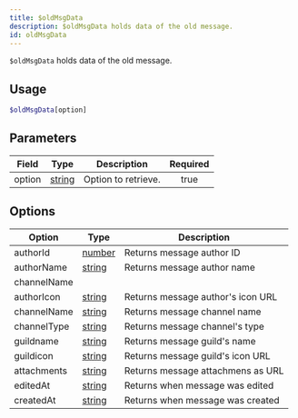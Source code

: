 ```yaml
---
title: $oldMsgData
description: $oldMsgData holds data of the old message.
id: oldMsgData
---
```


`$oldMsgData` holds data of the old message.

## Usage

```php
$oldMsgData[option]
```

## Parameters

| Field  | Type                                                                                              | Description         | Required |
| ------ | ------------------------------------------------------------------------------------------------- | ------------------- | :------: |
| option | [string](https://developer.mozilla.org/en-US/docs/Web/JavaScript/Reference/Global_Objects/String) | Option to retrieve. |   true   |

## Options

| Option | Type | Description |
| ---- | ---- | ----- | 
| authorId | [number](https://developer.mozilla.org/en-US/docs/Web/JavaScript/Reference/Global_Objects/Number) | Returns message author ID |
| authorName | [string](https://developer.mozilla.org/en-US/docs/Web/JavaScript/Reference/Global_Objects/String) | Returns message author name |
| channelName |
| authorIcon | [string](https://developer.mozilla.org/en-US/docs/Web/JavaScript/Reference/Global_Objects/String) | Returns message author's icon URL |
| channelName | [string](https://developer.mozilla.org/en-US/docs/Web/JavaScript/Reference/Global_Objects/String) | Returns message channel name |
| channelType | [string](https://developer.mozilla.org/en-US/docs/Web/JavaScript/Reference/Global_Objects/String) | Returns message channel's type |
| guildname | [string](https://developer.mozilla.org/en-US/docs/Web/JavaScript/Reference/Global_Objects/String) | Returns message guild's name |
| guildicon | [string](https://developer.mozilla.org/en-US/docs/Web/JavaScript/Reference/Global_Objects/String) | Returns message guild's icon URL |
| attachments | [string](https://developer.mozilla.org/en-US/docs/Web/JavaScript/Reference/Global_Objects/String) | Returns message attachmens as URL |
| editedAt | [string](https://developer.mozilla.org/en-US/docs/Web/JavaScript/Reference/Global_Objects/String) | Returns when message was edited |
| createdAt | [string](https://developer.mozilla.org/en-US/docs/Web/JavaScript/Reference/Global_Objects/String) | Returns when message was created |


